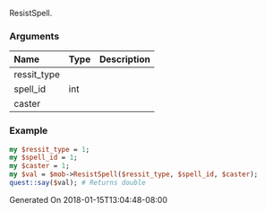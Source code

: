 ResistSpell.
### Arguments
**Name**|**Type**|**Description**
:---|:---|:---
ressit_type||
spell_id|int|
caster||

### Example

```perl
my $ressit_type = 1;
my $spell_id = 1;
my $caster = 1;
my $val = $mob->ResistSpell($ressit_type, $spell_id, $caster);
quest::say($val); # Returns double
```


Generated On 2018-01-15T13:04:48-08:00